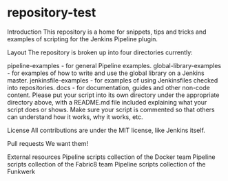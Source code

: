 # repository-test

Introduction
This repository is a home for snippets, tips and tricks and examples of scripting for the Jenkins Pipeline plugin.

Layout
The repository is broken up into four directories currently:

pipeline-examples - for general Pipeline examples.
global-library-examples - for examples of how to write and use the global library on a Jenkins master.
jenkinsfile-examples - for examples of using Jenkinsfiles checked into repositories.
docs - for documentation, guides and other non-code content.
Please put your script into its own directory under the appropriate directory above, with a README.md file included explaining what your script does or shows. Make sure your script is commented so that others can understand how it works, why it works, etc.

License
All contributions are under the MIT license, like Jenkins itself.

Pull requests
We want them!

External resources
Pipeline scripts collection of the Docker team
Pipeline scripts collection of the Fabric8 team
Pipeline scripts collection of the Funkwerk
